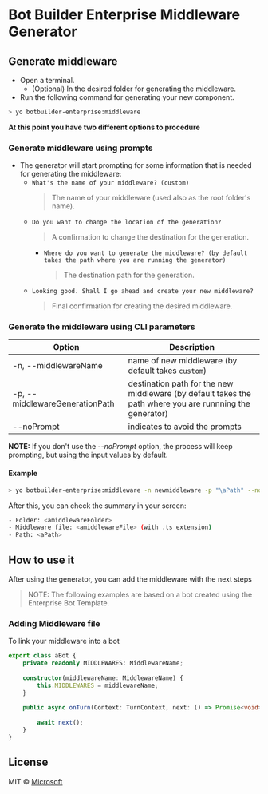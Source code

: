 # Bot Builder Enterprise Middleware Generator

## Generate middleware

- Open a terminal. 
    - (Optional) In the desired folder for generating the middleware.
- Run the following command for generating your new component.

```bash
> yo botbuilder-enterprise:middleware
```
**At this point you have two different options to procedure**

### Generate middleware using prompts

- The generator will start prompting for some information that is needed for generating the middleware:
    - `What's the name of your middleware? (custom)`
        > The name of your middleware (used also as the root folder's name).
    - `Do you want to change the location of the generation?`
        > A confirmation to change the destination for the generation.
        - `Where do you want to generate the middleware? (by default takes the path where you are running the generator)`
            > The destination path for the generation.
    - `Looking good. Shall I go ahead and create your new middleware?`
        > Final confirmation for creating the desired middleware.

### Generate the middleware using CLI parameters


| Option                                 | Description                                                                                                  |
|----------------------------------------|--------------------------------------------------------------------------------------------------------------|
| -n, --middlewareName <name>            | name of new middleware (by default takes `custom`)                                                           |
| -p, --middlewareGenerationPath <path>  | destination path for the new middleware (by default takes the path where you are runnning the generator)     |
| --noPrompt                             | indicates to avoid the prompts                                                                               |

**NOTE:** If you don't use the _--noPrompt_ option, the process will keep prompting, but using the input values by default.

#### Example

```bash
> yo botbuilder-enterprise:middleware -n newmiddleware -p "\aPath" --noPrompt
```

After this, you can check the summary in your screen:

```bash
- Folder: <amiddlewareFolder>
- Middleware file: <amiddlewareFile> (with .ts extension)
- Path: <aPath>
```

## How to use it
After using the generator, you can add the middleware with the next steps

> NOTE: The following examples are based on a bot created using the Enterprise Bot Template.

### Adding Middleware file

To link your middleware into a bot 

```typescript
export class aBot {
    private readonly MIDDLEWARES: MiddlewareName;
    
    constructor(middlewareName: MiddlewareName) {
        this.MIDDLEWARES = middlewareName;
    }
    
    public async onTurn(Context: TurnContext, next: () => Promise<void>): Promise<void>{
     
        await next();
    }
}
```

## License

MIT © [Microsoft](http://dev.botframework.com)